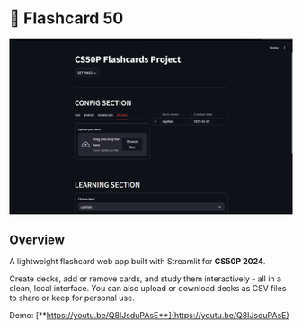 # 🎩 Flashcard 50

<div>
    <img src="./imgs/final.png" alt="Screenshot of the Flashcard 50 home page" title="Screenshot of the Flashcard 50 home page">
</div>

## Overview

A lightweight flashcard web app built with Streamlit for **CS50P 2024**.

Create decks, add or remove cards, and study them interactively - all in a clean, local interface. You can also upload or download decks as CSV files to share or keep for personal use.

Demo: [**https://youtu.be/Q8IJsduPAsE**](https://youtu.be/Q8IJsduPAsE)
